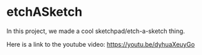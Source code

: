 # etchASketch
In this project, we made a cool sketchpad/etch-a-sketch thing. 

Here is a link to the youtube video:
https://youtu.be/dyhuaXeuyGo
